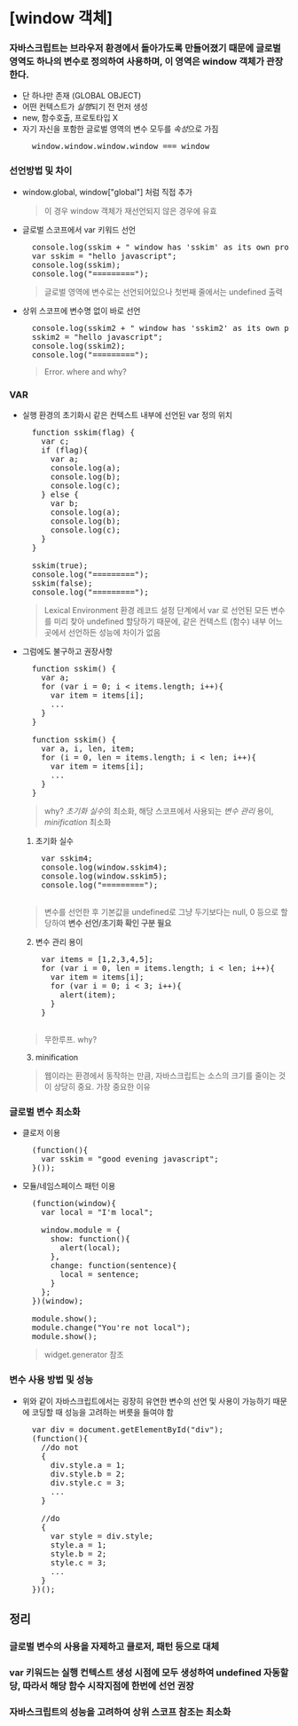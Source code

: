 [window 객체]
=============
### 자바스크립트는 브라우저 환경에서 돌아가도록 만들어졌기 때문에 글로벌 영역도 하나의 변수로 정의하여 사용하며, 이 영역은 window 객체가 관장한다.
- 단 하나만 존재 (GLOBAL OBJECT)
- 어떤 컨텍스트가 *실행*되기 전 먼저 생성
- new, 함수호출, 프로토타입 X
- 자기 자신을 포함한 글로벌 영역의 변수 모두를 *속성*으로 가짐 
  <pre>
    window.window.window.window === window
  </pre>

### 선언방법 및 차이
- window.global, window["global"]  처럼 직접 추가
  > 이 경우 window 객체가 재선언되지 않은 경우에 유효
  
- 글로벌 스코프에서 var 키워드 선언
  <pre>
    console.log(sskim + " window has 'sskim' as its own property already? " + window.hasOwnProperty("sskim"));
    var sskim = "hello javascript";
    console.log(sskim);
    console.log("=========");
  </pre>
  > 글로벌 영역에 변수로는 선언되어있으나 첫번째 줄에서는 undefined 출력
  
- 상위 스코프에 변수명 없이 바로 선언
  <pre>
    console.log(sskim2 + " window has 'sskim2' as its own property already? " + window.hasOwnProperty("sskim2"));
    sskim2 = "hello javascript";
    console.log(sskim2);
    console.log("=========");
  </pre>
  > Error. where and why?   
  
### VAR
- 실행 환경의 초기화시 같은 컨텍스트 내부에 선언된 var 정의 위치
  <pre>
    function sskim(flag) {
      var c;
      if (flag){
        var a;
        console.log(a);
        console.log(b);
        console.log(c);
      } else {
        var b;        
        console.log(a);
        console.log(b);
        console.log(c);
      }
    }
    
    sskim(true);
    console.log("=========");
    sskim(false);
    console.log("=========");
  </pre>
  > Lexical Environment 환경 레코드 설정 단계에서 var 로 선언된 모든 변수를 미리 찾아 undefined 할당하기 때문에, 같은 컨텍스트 (함수) 내부 어느 곳에서 선언하든 성능에 차이가 없음
  
- 그럼에도 불구하고 권장사항
  <pre>
    function sskim() {
      var a;
      for (var i = 0; i < items.length; i++){
        var item = items[i];
        ...
      }
    }
        
    function sskim() {
      var a, i, len, item;
      for (i = 0, len = items.length; i < len; i++){
        var item = items[i];
        ...
      }
    }
  </pre>
  > why? *초기화 실수*의 최소화, 해당 스코프에서 사용되는 *변수 관리* 용이, *minification* 최소화
  
  1. 초기화 실수    
    <pre>
      var sskim4;
      console.log(window.sskim4);
      console.log(window.sskim5);
      console.log("=========");
    </pre>
    > 변수를 선언한 후 기본값을 undefined로 그냥 두기보다는 null, 0 등으로 할당하여 **변수 선언/초기화 확인 구분 필요**
    
  2. 변수 관리 용이
    <pre>
      var items = [1,2,3,4,5];
      for (var i = 0, len = items.length; i < len; i++){
        var item = items[i];
        for (var i = 0; i < 3; i++){
          alert(item);
        }
      }
    </pre>
    > 무한루프. why?
    
  3. minification
    > 웹이라는 환경에서 동작하는 만큼, 자바스크립트는 소스의 크기를 줄이는 것이 상당히 중요. 가장 중요한 이유
    
### 글로벌 변수 최소화
- 클로저 이용
  <pre>
    (function(){
      var sskim = "good evening javascript";
    }());
  </pre>
  
- 모듈/네임스페이스 패턴 이용
  <pre>
    (function(window){
      var local = "I'm local";
      
      window.module = {
        show: function(){
          alert(local);
        },
        change: function(sentence){
          local = sentence;
        }
      };
    })(window);
    
    module.show();
    module.change("You're not local");
    module.show();
  </pre>
  
  > widget.generator 참조
  
### 변수 사용 방법 및 성능
- 위와 같이 자바스크립트에서는 굉장히 유연한 변수의 선언 및 사용이 가능하기 때문에 코딩할 때 성능을 고려하는 버릇을 들여야 함
  <pre>
    var div = document.getElementById("div");
    (function(){
      //do not
      {
        div.style.a = 1;
        div.style.b = 2;
        div.style.c = 3;
        ...
      }
      
      //do
      {
        var style = div.style;
        style.a = 1;
        style.b = 2;
        style.c = 3;
        ...
      }
    })();
  </pre>
  
  
## 정리
### 글로벌 변수의 사용을 자제하고 클로저, 패턴 등으로 대체
### var 키워드는 실행 컨텍스트 생성 시점에 모두 생성하여 undefined 자동할당, 따라서 해당 함수 시작지점에 한번에 선언 권장
### 자바스크립트의 성능을 고려하여 상위 스코프 참조는 최소화
